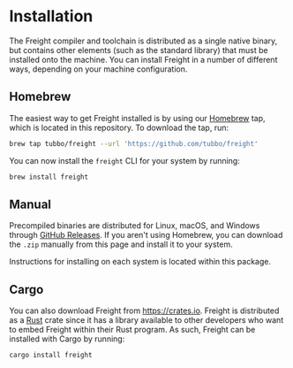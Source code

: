 # Installation

The Freight compiler and toolchain is distributed as a single native binary,
but contains other elements (such as the standard library) that must be
installed onto the machine. You can install Freight in a number of different
ways, depending on your machine configuration.

## Homebrew

The easiest way to get Freight installed is by using our [Homebrew][] tap, which
is located in this repository. To download the tap, run:

```bash
brew tap tubbo/freight --url 'https://github.com/tubbo/freight'
```

You can now install the `freight` CLI for your system by running:

```bash
brew install freight
```

## Manual

Precompiled binaries are distributed for Linux, macOS, and Windows through
[GitHub Releases][]. If you aren't using Homebrew, you can download the `.zip`
manually from this page and install it to your system.

Instructions for installing on each system is located within this package.

## Cargo

You can also download Freight from <https://crates.io>. Freight is distributed
as a [Rust][] crate since it has a library available to other developers who
want to embed Freight within their Rust program. As such, Freight can be
installed with Cargo by running:

```bash
cargo install freight
```

[GitHub Releases]: https://github.com/tubbo/freight/releases
[Homebrew]: https://brew.sh
[Rust]: https://rust-lang.org
